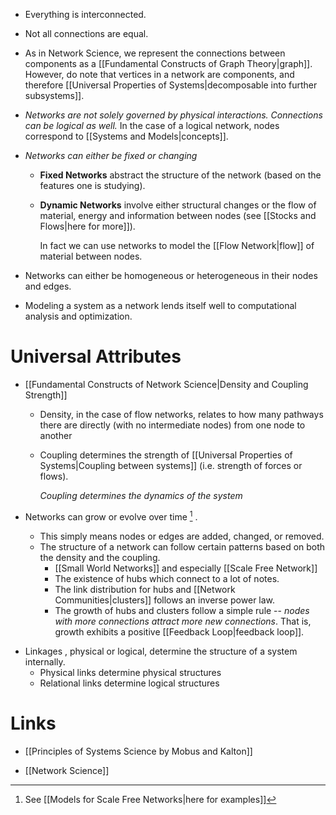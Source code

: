 * Everything is interconnected. 
* Not all connections are equal.

* As in Network Science, we represent the connections between components as a [[Fundamental Constructs of Graph Theory|graph]]. However, do note that vertices in a network are components, and therefore [[Universal Properties of Systems|decomposable into further subsystems]]. 
* *Networks are not solely governed by physical interactions. Connections can be logical as well.* In the case of a logical network, nodes correspond to [[Systems and Models|concepts]]. 
* *Networks can either be fixed or changing* 
	* **Fixed Networks** abstract the structure of the network (based on the features one is studying).
	* **Dynamic Networks** involve either structural changes or the flow of material, energy and information between nodes (see [[Stocks and Flows|here for more]]).
	  
	  In fact we can use networks to model the [[Flow Network|flow]] of material between nodes.

* Networks can either be homogeneous or heterogeneous in their nodes and edges.

* Modeling a system as a network lends itself well to computational analysis and optimization.
# Universal Attributes 
* [[Fundamental Constructs of Network Science|Density and Coupling Strength]]
	* Density, in the case of flow networks, relates to how many pathways there are directly (with no intermediate nodes) from one node to another
	* Coupling determines the strength of [[Universal Properties of Systems|Coupling between systems]] (i.e. strength of forces or flows).
	  
	  *Coupling determines the dynamics of the system*

* Networks can grow or evolve over time [^growth] . 
	* This simply means nodes or edges are added, changed, or removed. 
	* The structure of a network can follow certain patterns based on both the density and the coupling.  
		* [[Small World Networks]] and especially [[Scale Free Network]]
		* The existence of hubs which connect to a lot of notes.
		* The link distribution for hubs and [[Network Communities|clusters]] follows an inverse power law. 
		* The growth of hubs and clusters follow a simple rule -- *nodes with more connections attract more new connections*. That is, growth exhibits a positive [[Feedback Loop|feedback loop]].

[^growth]: See [[Models for Scale Free Networks|here for examples]]

* Linkages , physical or logical, determine the structure of a system internally.
	* Physical links determine physical structures 
	* Relational links determine logical structures

# Links
* [[Principles of Systems Science by Mobus and Kalton]]

* [[Network Science]]